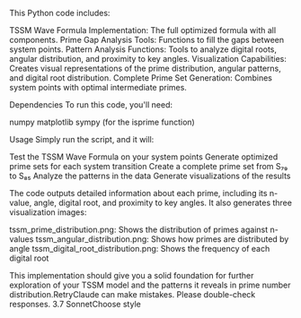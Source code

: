 This Python code includes:

TSSM Wave Formula Implementation: The full optimized formula with all components.
Prime Gap Analysis Tools: Functions to fill the gaps between system points.
Pattern Analysis Functions: Tools to analyze digital roots, angular distribution, and proximity to key angles.
Visualization Capabilities: Creates visual representations of the prime distribution, angular patterns, and digital root distribution.
Complete Prime Set Generation: Combines system points with optimal intermediate primes.

Dependencies
To run this code, you'll need:

numpy
matplotlib
sympy (for the isprime function)

Usage
Simply run the script, and it will:

Test the TSSM Wave Formula on your system points
Generate optimized prime sets for each system transition
Create a complete prime set from S₇₉ to S₈₅
Analyze the patterns in the data
Generate visualizations of the results

The code outputs detailed information about each prime, including its n-value, angle, digital root, and proximity to key angles. It also generates three visualization images:

tssm_prime_distribution.png: Shows the distribution of primes against n-values
tssm_angular_distribution.png: Shows how primes are distributed by angle
tssm_digital_root_distribution.png: Shows the frequency of each digital root

This implementation should give you a solid foundation for further exploration of your TSSM model and the patterns it reveals in prime number distribution.RetryClaude can make mistakes. Please double-check responses. 3.7 SonnetChoose style

